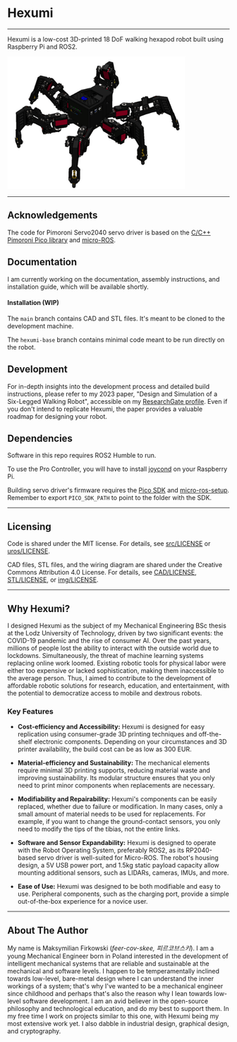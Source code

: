 # Hexumi
---
Hexumi is a low-cost 3D-printed 18 DoF walking hexapod robot built using Raspberry Pi and ROS2.

<img src="/img/HEXUMI_DSSERVO-1.png" height="300" />

---
## Acknowledgements
The code for Pimoroni Servo2040 servo driver is based on the [C/C++ Pimoroni Pico library](https://github.com/pimoroni/pimoroni-pico) and [micro-ROS](https://github.com/micro-ROS/).

## Documentation
I am currently working on the documentation, assembly instructions, and installation guide, which will be available shortly.

#### Installation (WIP)
The `main` branch contains CAD and STL files. It's meant to be cloned to the development machine.

The `hexumi-base` branch contains minimal code meant to be run directly on the robot.

## Development
For in-depth insights into the development process and detailed build instructions, please refer to my 2023 paper, "Design and Simulation of a Six-Legged Walking Robot", accessible on my [ResearchGate profile](https://www.researchgate.net/profile/Maksymilian-Firkowski/research). Even if you don't intend to replicate Hexumi, the paper provides a valuable roadmap for designing your robot.

## Dependencies
Software in this repo requires ROS2 Humble to run.

To use the Pro Controller, you will have to install [joycond](https://github.com/DanielOgorchock/joycond) on your Raspberry Pi.

Building servo driver's firmware requires the [Pico SDK](https://github.com/raspberrypi/pico-sdk) and [micro-ros-setup](https://github.com/micro-ROS/micro_ros_setup). Remember to export `PICO_SDK_PATH` to point to the folder with the SDK.

---
## Licensing

Code is shared under the MIT license. For details, see [src/LICENSE](src/LICENSE) or [uros/LICENSE](uros/LICENSE).

CAD files, STL files, and the wiring diagram are shared under the Creative Commons Attribution 4.0 License. For details, see [CAD/LICENSE](CAD/LICENSE), [STL/LICENSE](STL/LICENSE), or [img/LICENSE](img/LICENSE).

---
## Why Hexumi?
I designed Hexumi as the subject of my Mechanical Engineering BSc thesis at the Lodz University of Technology, driven by two significant events: the COVID-19 pandemic and the rise of consumer AI. Over the past years, millions of people lost the ability to interact with the outside world due to lockdowns. Simultaneously, the threat of machine learning systems replacing online work loomed. Existing robotic tools for physical labor were either too expensive or lacked sophistication, making them inaccessible to the average person. Thus, I aimed to contribute to the development of affordable robotic solutions for research, education, and entertainment, with the potential to democratize access to mobile and dextrous robots.

### Key Features

- **Cost-efficiency and Accessibility:** Hexumi is designed for easy replication using consumer-grade 3D printing techniques and off-the-shelf electronic components. Depending on your circumstances and 3D printer availability, the build cost can be as low as 300 EUR.

- **Material-efficiency and Sustainability:** The mechanical elements require minimal 3D printing supports, reducing material waste and improving sustainability. Its modular structure ensures that you only need to print minor components when replacements are necessary.

- **Modifiability and Repairability:** Hexumi's components can be easily replaced, whether due to failure or modification. In many cases, only a small amount of material needs to be used for replacements. For example, if you want to change the ground-contact sensors, you only need to modify the tips of the tibias, not the entire links.

- **Software and Sensor Expandability:** Hexumi is designed to operate with the Robot Operating System, preferably ROS2, as its RP2040-based servo driver is well-suited for Micro-ROS. The robot's housing design, a 5V USB power port, and 1.5kg static payload capacity allow mounting additional sensors, such as LIDARs, cameras, IMUs, and more.

- **Ease of Use:** Hexumi was designed to be both modifiable and easy to use. Peripheral components, such as the charging port, provide a simple out-of-the-box experience for a novice user.

---
## About The Author

My name is Maksymilian Firkowski (<i>feer-cov-skee, 피르코브스키</i>). I am a young Mechanical Engineer born in Poland interested in the development of intelligent mechanical systems that are reliable and sustainable at the mechanical and software levels. I happen to be temperamentally inclined towards low-level, bare-metal design where I can understand the inner workings of a system; that's why I've wanted to be a mechanical engineer since childhood and perhaps that's also the reason why I lean towards low-level software development. I am an avid believer in the open-source philosophy and technological education, and do my best to support them. In my free time I work on projects similar to this one, with Hexumi being my most extensive work yet. I also dabble in industrial design, graphical design, and cryptography.

